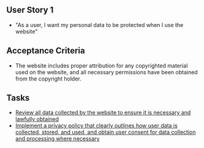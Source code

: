 ## User Story 1
* "As a user, I want my personal data to be protected when I use the website"

## Acceptance Criteria
* The website includes proper attribution for any copyrighted material used on the website, and all necessary permissions have been obtained from the copyright holder.

## Tasks
* [Review all data collected by the website to ensure it is necessary and lawfully obtained](tasks/task_2.1.1.1.md)
* [ Implement a privacy policy that clearly outlines how user data is collected, stored, and used, and obtain user consent for data collection and processing where necessary](tasks/task_2.1.1.2.md)
